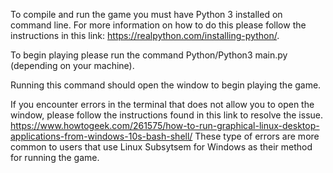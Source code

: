 To compile and run the game you must have Python 3 installed on command line. For more information on how to do this please follow the instructions in this link: https://realpython.com/installing-python/.


To begin playing please run the command Python/Python3 main.py (depending on your machine).

Running this command should open the window to begin playing the game. 

If you encounter errors in the terminal that does not allow you to open the window, please follow the instructions found in this link to resolve the issue. https://www.howtogeek.com/261575/how-to-run-graphical-linux-desktop-applications-from-windows-10s-bash-shell/
These type of errors are more common to users that use Linux Subsytsem for Windows as their method for running the game.